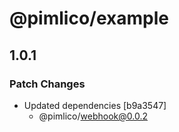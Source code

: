 # @pimlico/example

## 1.0.1

### Patch Changes

- Updated dependencies [b9a3547]
  - @pimlico/webhook@0.0.2
